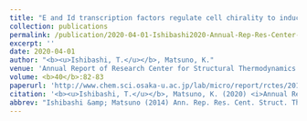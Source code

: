 ```yaml
---
title: "E and Id transcription factors regulate cell chirality to induce left-right asymmetric morphogenesis of gut in <i>Drosophila</i>"
collection: publications
permalink: /publication/2020-04-01-Ishibashi2020-Annual-Rep-Res-Center-Sturct-Thermodyn
excerpt: ''
date: 2020-04-01
author: "<b><u>Ishibashi, T.</u></b>, Matsuno, K."
venue: 'Annual Report of Research Center for Structural Thermodynamics'
volume: <b>40</b>:82-83
paperurl: 'http://www.chem.sci.osaka-u.ac.jp/lab/micro/report/rctes/2019/index.html.en'
citation: '<b><u>Ishibashi, T.</u></b>, Matsuno, K. (2020) <i>Annual Report of Research Center for Structural Thermodynamics</i>, <b>40</b>:82-83.'
abbrev: "Ishibashi &amp; Matsuno (2014) Ann. Rep. Res. Cent. Struct. Themodyn."
---
```


